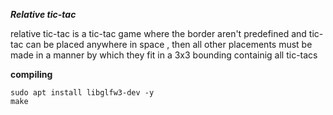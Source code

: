 ***Relative tic-tac***


relative tic-tac is a tic-tac game where the border aren't predefined and tic-tac can be placed anywhere in space , then all other placements must be made in a manner by which they fit in a 3x3 bounding containig all tic-tacs

**compiling**

```
sudo apt install libglfw3-dev -y 
make
```  
